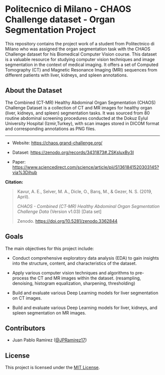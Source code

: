 # Politecnico di Milano - CHAOS Challenge dataset - Organ Segmentation Project

This repository contains the project work of a student from Politectnico di Milano who was assigned the organ segmentation task with the CHAOS Challenge dataset for his Biomedical Computer Vision course. This dataset is a valuable resource for studying computer vision techniques and image segmentation in the context of medical imaging. It offers a set of Computed Tomography (CT) and Magnetic Resonance Imaging (MRI) sequences from different patients with liver, kidneys, and spleen annotations.

## About the Dataset

The Combined (CT-MR) Healthy Abdominal Organ Segmentation (CHAOS) Challenge Dataset is a collection of CT and MR images for healthy organ (liver, kidneys, and spleen) segmentation tasks. It was sourced from 80 routine abdominal screening procedures conducted at the Dokuz Eylul University Hospital (Izmir,Turkey), with scan images stored in DICOM format and corresponding annotations as PNG files.

-----
- Website: https://chaos.grand-challenge.org/

- Dataset: https://zenodo.org/records/3431873#.ZSKsluxBy3I

- Paper: https://www.sciencedirect.com/science/article/pii/S1361841520303145?via%3Dihub

**Citation:**
>Kavur, A. E., Selver, M. A., Dicle, O., Barış, M., & Gezer, N. S. (2019, April).
>
> *CHAOS - Combined (CT-MR) Healthy Abdominal Organ Segmentation Challenge Data* (Version v1.03) [Data set]
>
> Zenodo. https://doi.org/10.5281/zenodo.3362844


## Goals

The main objectives for this project include:

- Conduct comprehensive exploratory data analysis (EDA) to gain insights into the structure, content, and characteristics of the dataset.

- Apply various computer vision techniques and algorithms to pre-process the CT and MR images within the dataset. (resampling, denoising, histogram equalization, sharpening, thresholding)

- Build and evaluate various Deep Learning models for liver segmentation on CT images.

- Build and evaluate various Deep Learning models for liver, kidneys, and spleen segmentation on MR images.

## Contributors

- Juan Pablo Ramirez ([@JPRamirez17](https://github.com/JPRamirez17))

## License

This project is licensed under the [MIT License](LICENSE).
